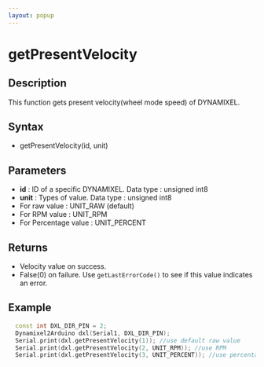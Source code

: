 ```yaml
---
layout: popup
---
```


# getPresentVelocity

## Description

This function gets present velocity(wheel mode speed) of DYNAMIXEL.

## Syntax

- getPresentVelocity(id, unit)

## Parameters

- **id** : ID of a specific DYNAMIXEL. Data type : unsigned int8
- **unit** : Types of value. Data type : unsigned int8
- For raw value : UNIT_RAW (default)
- For RPM value : UNIT_RPM
- For Percentage value : UNIT_PERCENT


## Returns

- Velocity value on success.
- False(0) on failure. Use `getLastErrorCode()` to see if this value indicates an error.

## Example

```c++
  const int DXL_DIR_PIN = 2;
  Dynamixel2Arduino dxl(Serial1, DXL_DIR_PIN);
  Serial.print(dxl.getPresentVelocity(1)); //use default raw value
  Serial.print(dxl.getPresentVelocity(2, UNIT_RPM)); //use RPM
  Serial.print(dxl.getPresentVelocity(3, UNIT_PERCENT)); //use percentage (-100 ~ 100 %)
```
